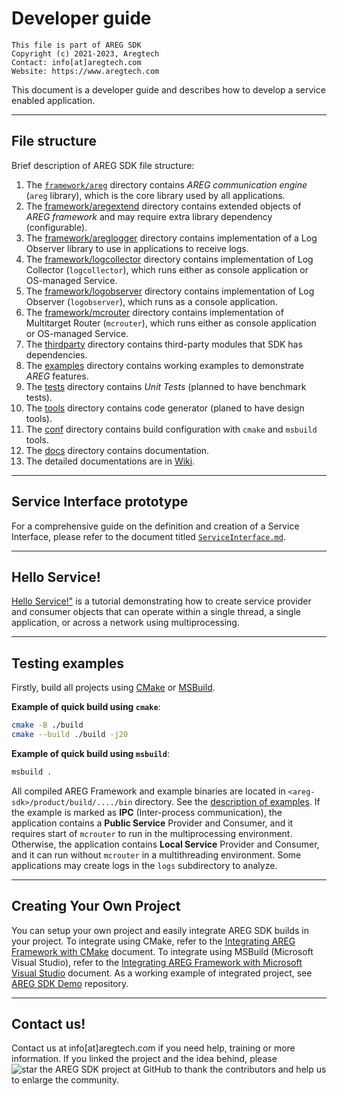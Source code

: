 # Developer guide
```
This file is part of AREG SDK
Copyright (c) 2021-2023, Aregtech
Contact: info[at]aregtech.com
Website: https://www.aregtech.com
```

This document is a developer guide and describes how to develop a service enabled application.

---

## File structure

Brief description of AREG SDK file structure:
1. The [`framework/areg`](./../framework/areg/) directory contains _AREG communication engine_ (`areg` library), which is the core library used by all applications.
2. The [framework/aregextend](./../framework/aregextend/) directory contains extended objects of _AREG framework_ and may require extra library dependency (configurable).
3. The [framework/areglogger](./../framework/areglogger/) directory contains implementation of a Log Observer library to use in applications to receive logs.
4. The [framework/logcollector](./../framework/logcollector/) directory contains implementation of Log Collector (`logcollector`), which runs either as console application or OS-managed Service.
5. The [framework/logobserver](./../framework/logobserver/) directory contains implementation of Log Observer (`logobserver`), which runs as a console application.
6. The [framework/mcrouter](./../framework/mcrouter/) directory contains implementation of Multitarget Router (`mcrouter`), which runs either as console application or OS-managed Service.
7. The [thirdparty](./../thirdparty) directory contains third-party modules that SDK has dependencies.
8. The [examples](./../examples/) directory contains working examples to demonstrate _AREG_ features.
9. The [tests](./../tests/) directory contains _Unit Tests_ (planned to have benchmark tests).
10. The [tools](./../tools/) directory contains code generator (planed to have design tools).
11. The [conf](./../conf/) directory contains build configuration with `cmake` and `msbuild` tools.
12. The [docs](./../docs/) directory contains documentation.
13. The detailed documentations are in [Wiki](./../docs/wiki).

---

## Service Interface prototype

For a comprehensive guide on the definition and creation of a Service Interface, please refer to the document titled [`ServiceInterface.md`](./ServiceInterface.md).

---

## Hello Service!

[Hello Service!"](./HelloService.md) is a tutorial demonstrating how to create service provider and consumer objects that can operate within a single thread, a single application, or across a network using multiprocessing.

---

## Testing examples

Firstly, build all projects using [CMake](./../docs/wiki/01b-cmake-build.md) or [MSBuild](./../docs/wiki/01c-msvc-build.md).

**Example of quick build using `cmake`**:
```bash
cmake -B ./build
cmake --build ./build -j20
```

**Example of quick build using `msbuild`**:
```bash
msbuild .
```

All compiled AREG Framework and example binaries are located in `<areg-sdk>/product/build/..../bin` directory. See the [description of examples](./../examples/README.md). If the example is marked as **IPC** (Inter-process communication), the application contains a **Public Service** Provider and Consumer, and it requires start of `mcrouter` to run in the multiprocessing environment. Otherwise, the application contains **Local Service** Provider and Consumer, and it can run without `mcrouter` in a multithreading environment. Some applications may create logs in the `logs` subdirectory to analyze.

---

## Creating Your Own Project

You can setup your own project and easily integrate AREG SDK builds in your project. To integrate using CMake, refer to the [Integrating AREG Framework with CMake](./../docs/wiki/02c-cmake-integrate.md) document. To integrate using MSBuild (Microsoft Visual Studio), refer to the [Integrating AREG Framework with Microsoft Visual Studio](./../docs/wiki/02d-msvc-integrate.md) document. As a working example of integrated project, see [AREG SDK Demo](https://github.com/aregtech/areg-sdk-demo) repository.

---

## Contact us!

Contact us at info[at]aregtech.com if you need help, training or more information.
If you linked the project and the idea behind, please ![star the AREG SDK project](https://img.shields.io/github/stars/aregtech/areg-sdk.svg?style=social&label=star%20the%20AREG%20SDK%20project) at GitHub to thank the contributors and help us to enlarge the community.

